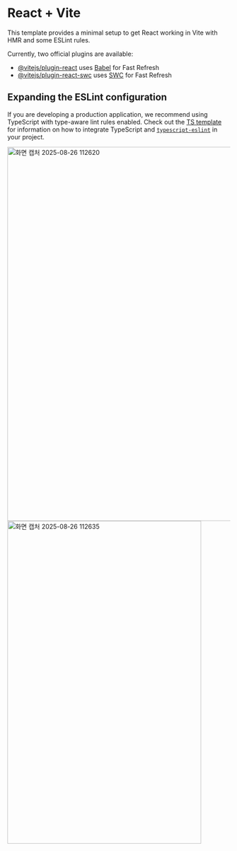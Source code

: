 # React + Vite

This template provides a minimal setup to get React working in Vite with HMR and some ESLint rules.

Currently, two official plugins are available:

- [@vitejs/plugin-react](https://github.com/vitejs/vite-plugin-react/blob/main/packages/plugin-react) uses [Babel](https://babeljs.io/) for Fast Refresh
- [@vitejs/plugin-react-swc](https://github.com/vitejs/vite-plugin-react/blob/main/packages/plugin-react-swc) uses [SWC](https://swc.rs/) for Fast Refresh

## Expanding the ESLint configuration

If you are developing a production application, we recommend using TypeScript with type-aware lint rules enabled. Check out the [TS template](https://github.com/vitejs/vite/tree/main/packages/create-vite/template-react-ts) for information on how to integrate TypeScript and [`typescript-eslint`](https://typescript-eslint.io) in your project.


<img width="716" height="846" alt="화면 캡처 2025-08-26 112620" src="https://github.com/user-attachments/assets/9076b98a-9072-4184-8021-b328bbc851e4" />
<img width="438" height="730" alt="화면 캡처 2025-08-26 112635" src="https://github.com/user-attachments/assets/e7f0c6e5-aad1-4d09-b8f9-37015aa6868c" />



